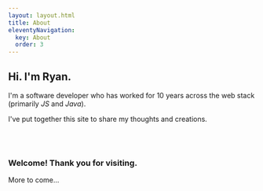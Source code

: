 ```yaml
---
layout: layout.html
title: About
eleventyNavigation:
  key: About
  order: 3
---
```

## Hi. I'm Ryan.

I'm a software developer who has worked for 10 years across the web stack (primarily _JS_ and _Java_).

I've put together this site to share my thoughts and creations.

<br></br>
### Welcome! Thank you for visiting.

<div style="text-align: left">More to come...</div>
